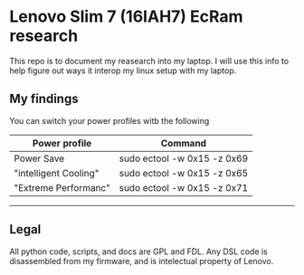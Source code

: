 # Lenovo Slim 7 (16IAH7) EcRam research

This repo is to document my reasearch into my laptop. I will use this info to help figure out ways it interop my linux setup with my laptop.


## My findings

You can switch your power profiles witb the following

| Power profile         | Command                     |
|-----------------------|-----------------------------|
| Power Save            | sudo ectool -w 0x15 -z 0x69 |
| "intelligent Cooling" | sudo ectool -w 0x15 -z 0x65 |
| "Extreme Performanc"  | sudo ectool -w 0x15 -z 0x71 |




---------------

## Legal

All python code, scripts, and docs are GPL and FDL. Any DSL code is disassembled from my firmware, and is intelectual property of Lenovo.
